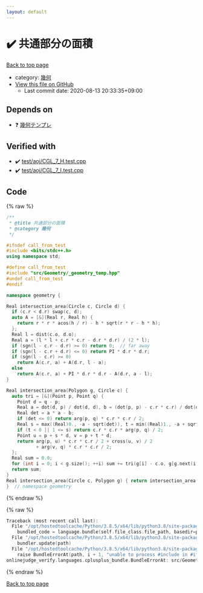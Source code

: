 ```yaml
---
layout: default
---
```


<!-- mathjax config similar to math.stackexchange -->
<script type="text/javascript" async
  src="https://cdnjs.cloudflare.com/ajax/libs/mathjax/2.7.5/MathJax.js?config=TeX-MML-AM_CHTML">
</script>
<script type="text/x-mathjax-config">
  MathJax.Hub.Config({
    TeX: { equationNumbers: { autoNumber: "AMS" }},
    tex2jax: {
      inlineMath: [ ['$','$'] ],
      processEscapes: true
    },
    "HTML-CSS": { matchFontHeight: false },
    displayAlign: "left",
    displayIndent: "2em"
  });
</script>

<script type="text/javascript" src="https://cdnjs.cloudflare.com/ajax/libs/jquery/3.4.1/jquery.min.js"></script>
<script src="https://cdn.jsdelivr.net/npm/jquery-balloon-js@1.1.2/jquery.balloon.min.js" integrity="sha256-ZEYs9VrgAeNuPvs15E39OsyOJaIkXEEt10fzxJ20+2I=" crossorigin="anonymous"></script>
<script type="text/javascript" src="../../../assets/js/copy-button.js"></script>
<link rel="stylesheet" href="../../../assets/css/copy-button.css" />


# :heavy_check_mark: 共通部分の面積

<a href="../../../index.html">Back to top page</a>

* category: <a href="../../../index.html#8f833136c094b0b1f887309fa147399d">幾何</a>
* <a href="{{ site.github.repository_url }}/blob/master/src/Geometry/intersection_area.hpp">View this file on GitHub</a>
    - Last commit date: 2020-08-13 20:33:35+09:00




## Depends on

* :question: <a href="_geometry_temp.hpp.html">幾何テンプレ</a>


## Verified with

* :heavy_check_mark: <a href="../../../verify/test/aoj/CGL_7_H.test.cpp.html">test/aoj/CGL_7_H.test.cpp</a>
* :heavy_check_mark: <a href="../../../verify/test/aoj/CGL_7_I.test.cpp.html">test/aoj/CGL_7_I.test.cpp</a>


## Code

<a id="unbundled"></a>
{% raw %}
```cpp
/**
 * @title 共通部分の面積
 * @category 幾何
 */

#ifndef call_from_test
#include <bits/stdc++.h>
using namespace std;

#define call_from_test
#include "src/Geometry/_geometry_temp.hpp"
#undef call_from_test
#endif

namespace geometry {

Real intersection_area(Circle c, Circle d) {
  if (c.r < d.r) swap(c, d);
  auto A = [&](Real r, Real h) {
    return r * r * acos(h / r) - h * sqrt(r * r - h * h);
  };
  Real l = dist(c.o, d.o);
  Real a = (l * l + c.r * c.r - d.r * d.r) / (2 * l);
  if (sgn(l - c.r - d.r) >= 0) return 0;  // far away
  if (sgn(l - c.r + d.r) <= 0) return PI * d.r * d.r;
  if (sgn(l - c.r) >= 0)
    return A(c.r, a) + A(d.r, l - a);
  else
    return A(c.r, a) + PI * d.r * d.r - A(d.r, a - l);
}

Real intersection_area(Polygon g, Circle c) {
  auto tri = [&](Point p, Point q) {
    Point d = q - p;
    Real a = dot(d, p) / dot(d, d), b = (dot(p, p) - c.r * c.r) / dot(d, d);
    Real det = a * a - b;
    if (det <= 0) return arg(p, q) * c.r * c.r / 2;
    Real s = max((Real)0., -a - sqrt(det)), t = min((Real)1., -a + sqrt(det));
    if (t < 0 || 1 <= s) return c.r * c.r * arg(p, q) / 2;
    Point u = p + s * d, v = p + t * d;
    return arg(p, u) * c.r * c.r / 2 + cross(u, v) / 2
           + arg(v, q) * c.r * c.r / 2;
  };
  Real sum = 0.0;
  for (int i = 0; i < g.size(); ++i) sum += tri(g[i] - c.o, g[g.next(i)] - c.o);
  return sum;
}
Real intersection_area(Circle c, Polygon g) { return intersection_area(g, c); }
}  // namespace geometry

```
{% endraw %}

<a id="bundled"></a>
{% raw %}
```cpp
Traceback (most recent call last):
  File "/opt/hostedtoolcache/Python/3.8.5/x64/lib/python3.8/site-packages/onlinejudge_verify/docs.py", line 349, in write_contents
    bundled_code = language.bundle(self.file_class.file_path, basedir=pathlib.Path.cwd())
  File "/opt/hostedtoolcache/Python/3.8.5/x64/lib/python3.8/site-packages/onlinejudge_verify/languages/cplusplus.py", line 185, in bundle
    bundler.update(path)
  File "/opt/hostedtoolcache/Python/3.8.5/x64/lib/python3.8/site-packages/onlinejudge_verify/languages/cplusplus_bundle.py", line 306, in update
    raise BundleErrorAt(path, i + 1, "unable to process #include in #if / #ifdef / #ifndef other than include guards")
onlinejudge_verify.languages.cplusplus_bundle.BundleErrorAt: src/Geometry/intersection_area.hpp: line 11: unable to process #include in #if / #ifdef / #ifndef other than include guards

```
{% endraw %}

<a href="../../../index.html">Back to top page</a>

